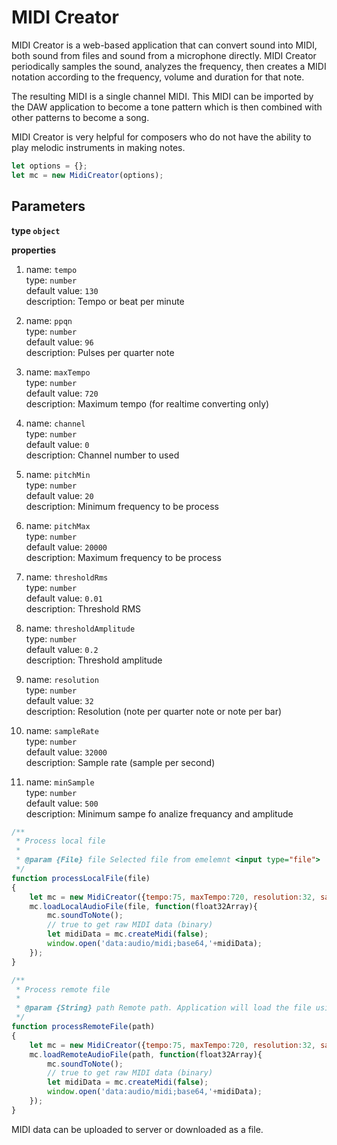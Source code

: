 # MIDI Creator

MIDI Creator is a web-based application that can convert sound into MIDI, both sound from files and sound from a microphone directly. MIDI Creator periodically samples the sound, analyzes the frequency, then creates a MIDI notation according to the frequency, volume and duration for that note.

The resulting MIDI is a single channel MIDI. This MIDI can be imported by the DAW application to become a tone pattern which is then combined with other patterns to become a song.

MIDI Creator is very helpful for composers who do not have the ability to play melodic instruments in making notes.


```js
let options = {};
let mc = new MidiCreator(options);
```

## Parameters

**type `object`**

**properties**

1. name: `tempo` <br />
type: `number` <br />
default value: `130` <br />
description: Tempo or beat per minute

2. name: `ppqn` <br />
type: `number` <br />
default value: `96` <br />
description: Pulses per quarter note

3. name: `maxTempo` <br />
type: `number` <br />
default value: `720` <br />
description: Maximum tempo (for realtime converting only)

4. name: `channel` <br />
type: `number` <br />
default value: `0` <br />
description: Channel number to used

5. name: `pitchMin` <br />
type: `number` <br />
default value: `20` <br />
description: Minimum frequency to be process

6. name: `pitchMax` <br />
type: `number` <br />
default value: `20000` <br />
description: Maximum frequency to be process

7. name: `thresholdRms` <br />
type: `number` <br />
default value: `0.01` <br />
description: Threshold RMS

8. name: `thresholdAmplitude` <br />
type: `number` <br />
default value: `0.2` <br />
description: Threshold amplitude

9. name: `resolution` <br />
type: `number` <br />
default value: `32` <br />
description: Resolution (note per quarter note or note per bar)

10. name: `sampleRate` <br />
type: `number` <br />
default value: `32000` <br />
description: Sample rate (sample per second)

11. name: `minSample` <br />
type: `number` <br />
default value: `500` <br />
description: Minimum sampe fo analize frequancy and amplitude


```js
/** 
 * Process local file
 * 
 * @param {File} file Selected file from emelemnt <input type="file">
 */ 
function processLocalFile(file) 
{
    let mc = new MidiCreator({tempo:75, maxTempo:720, resolution:32, sampleRate:32000, channel:3});
    mc.loadLocalAudioFile(file, function(float32Array){
        mc.soundToNote();
        // true to get raw MIDI data (binary)
        let midiData = mc.createMidi(false);
        window.open('data:audio/midi;base64,'+midiData);
    });
}

/** 
 * Process remote file
 * 
 * @param {String} path Remote path. Application will load the file using AJAX request
 */ 
function processRemoteFile(path)
{
    let mc = new MidiCreator({tempo:75, maxTempo:720, resolution:32, sampleRate:32000, channel:3});
    mc.loadRemoteAudioFile(path, function(float32Array){
        mc.soundToNote();
        // true to get raw MIDI data (binary)
        let midiData = mc.createMidi(false);
        window.open('data:audio/midi;base64,'+midiData);
    });
}
```

MIDI data can be uploaded to server or downloaded as a file.